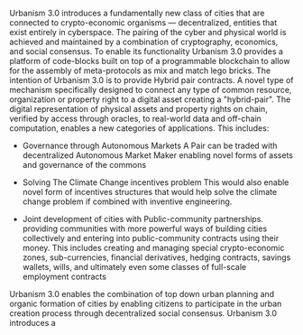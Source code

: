 
Urbanism 3.0 introduces a fundamentally new class of cities that are connected to crypto-economic organisms — decentralized, entities that exist entirely in cyberspace. The pairing of the cyber and physical world is achieved and maintained by a combination of cryptography, economics, and social consensus.
To enable its functionality Urbanism 3.0 provides a platform of code-blocks built on top of a programmable blockchain to allow for the assembly of meta-protocols as mix and match lego bricks.
The intention of Urbanism 3.0 is to provide Hybrid pair contracts. A novel type of mechanism specifically designed to connect any type of common resource, organization or property right to a digital asset creating a "hybrid-pair". The digital representation of physical assets and property rights  on chain,  verified by access through oracles, to real-world data and off-chain computation, enables a new categories of applications. This includes:
* Governance through Autonomous Markets
A Pair can be traded with decentralized Autonomous Market Maker enabling novel forms of assets and governance of the commons

* Solving The Climate Change incentives problem
This would also enable novel form of incentives structures that would help solve the climate change problem if combined with inventive engineering.

* Joint development of cities with Public-community partnerships.
providing communities with more powerful ways of building cities collectively and entering into public-community contracts using their money. This includes creating and managing special crypto-economic zones, sub-currencies, financial derivatives, hedging contracts, savings wallets, wills, and ultimately even some classes of full-scale employment contracts

Urbanism 3.0 enables the combination of top down urban planning and organic formation of cities by enabling citizens to participate in the urban creation process through decentralized social consensus.
Urbanism 3.0 introduces a

